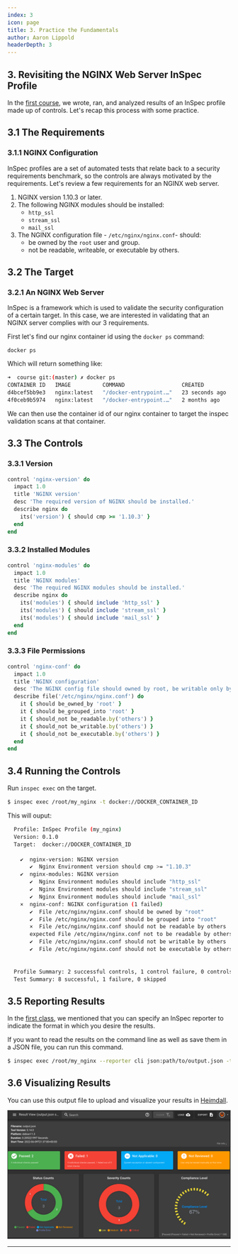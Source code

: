 ```yaml
---
index: 3
icon: page
title: 3. Practice the Fundamentals
author: Aaron Lippold
headerDepth: 3
---
```

## 3. Revisiting the NGINX Web Server InSpec Profile
In the [first course](https://mitre.github.io/inspec-developer/course/05.html), we wrote, ran, and analyzed results of an InSpec profile made up of controls. Let's recap this process with some practice.

## 3.1 The Requirements
### 3.1.1 NGINX Configuration
InSpec profiles are a set of automated tests that relate back to a security requirements benchmark, so the controls are always motivated by the requirements. Let's review a few requirements for an NGINX web server.

1. NGINX version 1.10.3 or later.
2. The following NGINX modules should be installed:
   * `http_ssl`
   * `stream_ssl`
   * `mail_ssl`
3. The NGINX configuration file - `/etc/nginx/nginx.conf`- should:
   * be owned by the `root` user and group.
   * not be readable, writeable, or executable by others.

## 3.2 The Target
### 3.2.1 An NGINX Web Server
InSpec is a framework which is used to validate the security configuration of a certain target. In this case, we are interested in validating that an NGINX server complies with our 3 requirements.

First let's find our nginx container id using the `docker ps` command:

```shell
docker ps
```

Which will return something like:

```sh
➜  course git:(master) ✗ docker ps
CONTAINER ID   IMAGE          COMMAND                  CREATED          STATUS          PORTS                NAMES
d4bcef5bb9e3   nginx:latest   "/docker-entrypoint.…"   23 seconds ago   Up 22 seconds   80/tcp               nifty_shtern
4f0ceb9b5974   nginx:latest   "/docker-entrypoint.…"   2 months ago     Up 45 seconds   0.0.0.0:80->80/tcp   nginx
```

We can then use the container id of our nginx container to target the inspec validation scans at that container.

## 3.3 The Controls
### 3.3.1 Version
```ruby
control 'nginx-version' do
  impact 1.0
  title 'NGINX version'
  desc 'The required version of NGINX should be installed.'
  describe nginx do
    its('version') { should cmp >= '1.10.3' }
  end
end
```
### 3.3.2 Installed Modules
```ruby
control 'nginx-modules' do
  impact 1.0
  title 'NGINX modules'
  desc 'The required NGINX modules should be installed.'
  describe nginx do
    its('modules') { should include 'http_ssl' }
    its('modules') { should include 'stream_ssl' }
    its('modules') { should include 'mail_ssl' }
  end
end
```
### 3.3.3 File Permissions
```ruby
control 'nginx-conf' do
  impact 1.0
  title 'NGINX configuration'
  desc 'The NGINX config file should owned by root, be writable only by owner, and not writeable or and readable by others.'
  describe file('/etc/nginx/nginx.conf') do
    it { should be_owned_by 'root' }
    it { should be_grouped_into 'root' }
    it { should_not be_readable.by('others') }
    it { should_not be_writable.by('others') }
    it { should_not be_executable.by('others') }
  end
end
```

## 3.4 Running the Controls
Run `inspec exec` on the target.

```sh
$ inspec exec /root/my_nginx -t docker://DOCKER_CONTAINER_ID
```
This will ouput:
```sh
  Profile: InSpec Profile (my_nginx)
  Version: 0.1.0
  Target:  docker://DOCKER_CONTAINER_ID

    ✔  nginx-version: NGINX version
       ✔  Nginx Environment version should cmp >= "1.10.3"
    ✔  nginx-modules: NGINX version
       ✔  Nginx Environment modules should include "http_ssl"
       ✔  Nginx Environment modules should include "stream_ssl"
       ✔  Nginx Environment modules should include "mail_ssl"
    ×  nginx-conf: NGINX configuration (1 failed)
       ✔  File /etc/nginx/nginx.conf should be owned by "root"
       ✔  File /etc/nginx/nginx.conf should be grouped into "root"
       ×  File /etc/nginx/nginx.conf should not be readable by others
       expected File /etc/nginx/nginx.conf not to be readable by others
       ✔  File /etc/nginx/nginx.conf should not be writable by others
       ✔  File /etc/nginx/nginx.conf should not be executable by others


  Profile Summary: 2 successful controls, 1 control failure, 0 controls skipped
  Test Summary: 8 successful, 1 failure, 0 skipped
```

## 3.5 Reporting Results
In the [first class](https://mitre-inspec-developer.netlify.app/course/06.html), we mentioned that you can specify an InSpec reporter to indicate the format in which you desire the results. 

If you want to read the results on the command line as well as save them in a JSON file, you can run this command.
```sh
$ inspec exec /root/my_nginx --reporter cli json:path/to/output.json -t docker://DOCKER_CONTAINER_ID
```

## 3.6 Visualizing Results
You can use this output file to upload and visualize your results in [Heimdall](https://heimdall-lite.mitre.org/).

![Alt text](../assets/img/NGINX_Heimdall_Results_View.png)

---